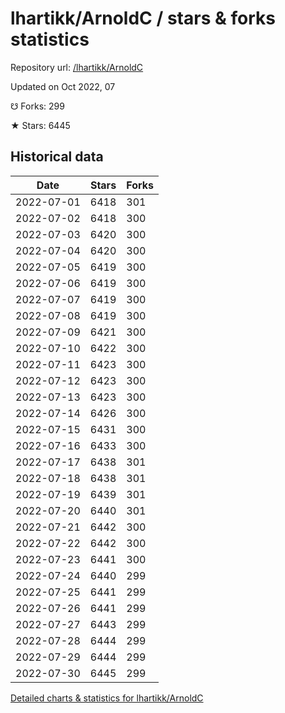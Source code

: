 # lhartikk/ArnoldC / stars & forks statistics

Repository url: [/lhartikk/ArnoldC](https://github.com/lhartikk/ArnoldC)

Updated on Oct 2022, 07

☋ Forks: 299

★ Stars: 6445

## Historical data
| Date | Stars | Forks |
|------|-------|-------|
| 2022-07-01 | 6418 | 301 | 
| 2022-07-02 | 6418 | 300 | 
| 2022-07-03 | 6420 | 300 | 
| 2022-07-04 | 6420 | 300 | 
| 2022-07-05 | 6419 | 300 | 
| 2022-07-06 | 6419 | 300 | 
| 2022-07-07 | 6419 | 300 | 
| 2022-07-08 | 6419 | 300 | 
| 2022-07-09 | 6421 | 300 | 
| 2022-07-10 | 6422 | 300 | 
| 2022-07-11 | 6423 | 300 | 
| 2022-07-12 | 6423 | 300 | 
| 2022-07-13 | 6423 | 300 | 
| 2022-07-14 | 6426 | 300 | 
| 2022-07-15 | 6431 | 300 | 
| 2022-07-16 | 6433 | 300 | 
| 2022-07-17 | 6438 | 301 | 
| 2022-07-18 | 6438 | 301 | 
| 2022-07-19 | 6439 | 301 | 
| 2022-07-20 | 6440 | 301 | 
| 2022-07-21 | 6442 | 300 | 
| 2022-07-22 | 6442 | 300 | 
| 2022-07-23 | 6441 | 300 | 
| 2022-07-24 | 6440 | 299 | 
| 2022-07-25 | 6441 | 299 | 
| 2022-07-26 | 6441 | 299 | 
| 2022-07-27 | 6443 | 299 | 
| 2022-07-28 | 6444 | 299 | 
| 2022-07-29 | 6444 | 299 | 
| 2022-07-30 | 6445 | 299 | 


[Detailed charts & statistics for lhartikk/ArnoldC](https://reviewgithub.com/rep/lhartikk/ArnoldC)
